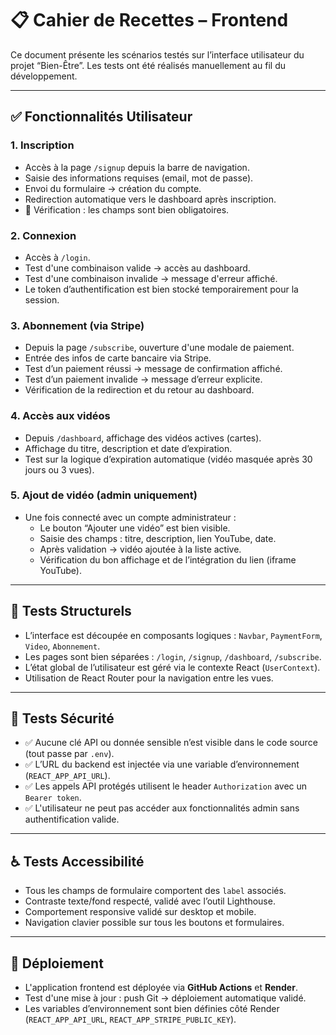 
# 📋 Cahier de Recettes – Frontend

Ce document présente les scénarios testés sur l’interface utilisateur du projet “Bien-Être”. Les tests ont été réalisés manuellement au fil du développement.

---

## ✅ Fonctionnalités Utilisateur

### 1. Inscription
- Accès à la page `/signup` depuis la barre de navigation.
- Saisie des informations requises (email, mot de passe).
- Envoi du formulaire → création du compte.
- Redirection automatique vers le dashboard après inscription.
- 🔎 Vérification : les champs sont bien obligatoires.

### 2. Connexion
- Accès à `/login`.
- Test d'une combinaison valide → accès au dashboard.
- Test d'une combinaison invalide → message d'erreur affiché.
- Le token d’authentification est bien stocké temporairement pour la session.

### 3. Abonnement (via Stripe)
- Depuis la page `/subscribe`, ouverture d'une modale de paiement.
- Entrée des infos de carte bancaire via Stripe.
- Test d’un paiement réussi → message de confirmation affiché.
- Test d’un paiement invalide → message d’erreur explicite.
- Vérification de la redirection et du retour au dashboard.

### 4. Accès aux vidéos
- Depuis `/dashboard`, affichage des vidéos actives (cartes).
- Affichage du titre, description et date d’expiration.
- Test sur la logique d’expiration automatique (vidéo masquée après 30 jours ou 3 vues).

### 5. Ajout de vidéo (admin uniquement)
- Une fois connecté avec un compte administrateur :
  - Le bouton “Ajouter une vidéo” est bien visible.
  - Saisie des champs : titre, description, lien YouTube, date.
  - Après validation → vidéo ajoutée à la liste active.
  - Vérification du bon affichage et de l’intégration du lien (iframe YouTube).

---

## 🧱 Tests Structurels

- L’interface est découpée en composants logiques : `Navbar`, `PaymentForm`, `Video`, `Abonnement`.
- Les pages sont bien séparées : `/login`, `/signup`, `/dashboard`, `/subscribe`.
- L’état global de l’utilisateur est géré via le contexte React (`UserContext`).
- Utilisation de React Router pour la navigation entre les vues.

---

## 🔐 Tests Sécurité

- ✅ Aucune clé API ou donnée sensible n’est visible dans le code source (tout passe par `.env`).
- ✅ L’URL du backend est injectée via une variable d’environnement (`REACT_APP_API_URL`).
- ✅ Les appels API protégés utilisent le header `Authorization` avec un `Bearer token`.
- ✅ L'utilisateur ne peut pas accéder aux fonctionnalités admin sans authentification valide.

---

## ♿ Tests Accessibilité

- Tous les champs de formulaire comportent des `label` associés.
- Contraste texte/fond respecté, validé avec l’outil Lighthouse.
- Comportement responsive validé sur desktop et mobile.
- Navigation clavier possible sur tous les boutons et formulaires.

---

## 🚀 Déploiement

- L'application frontend est déployée via **GitHub Actions** et **Render**.
- Test d'une mise à jour : push Git → déploiement automatique validé.
- Les variables d’environnement sont bien définies côté Render (`REACT_APP_API_URL`, `REACT_APP_STRIPE_PUBLIC_KEY`).
